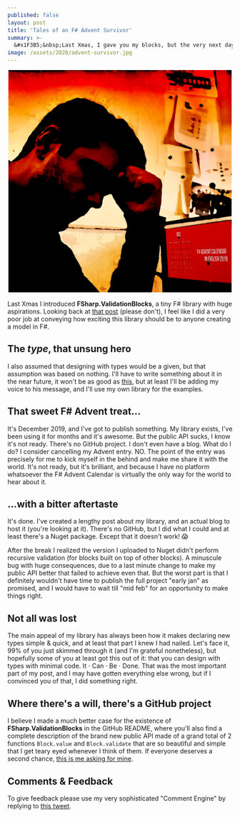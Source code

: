 ```yaml
---
published: false
layout: post
title: 'Tales of an F# Advent Survivor'
summary: >-
  &#x1F3B5;&nbsp;Last Xmas, I gave you my blocks, but the very next day, validation did fail&nbsp;&#x1F3B5;
image: /assets/2020/advent-survivor.jpg
---
```

<p align="center">
    <img src="/assets/2020/advent-survivor.jpg" width="500">
</p>

Last Xmas I introduced **FSharp.ValidationBlocks**, a tiny F# library with huge aspirations. Looking back at [that post](/2019/12/19/advent-validation-blocks/) (please don't), I feel like I did a very poor job at conveying how exciting this library should be to anyone creating a model in F#.

## The *type*, that unsung hero

I also assumed that designing with types would be a given, but that assumption was based on nothing. I'll have to write something about it in the near future, it won't be as good as [this](https://fsharpforfunandprofit.com/series/designing-with-types.html), but at least I'll be adding my voice to his message, and I'll use my own library for the examples.

## That sweet F# Advent treat...

It's December 2019, and I've got to publish something. My library exists, I've been using it for months and it's awesome. But the public API sucks, I know it's not ready. There's no GitHub project. I don't even have a blog. What do I do? I consider cancelling my Advent entry. NO. The point of the entry was precisely for me to kick myself in the behind and make me share it with the world. It's not ready, but it's brilliant, and because I have no platform whatsoever the F# Advent Calendar is virtually the only way for the world to hear about it.

## ...with a bitter aftertaste

It's done. I've created a lengthy post about my library, and an actual blog to host it (you're looking at it). There's no GitHub, but I did what I could and at least there's a Nuget package. Except that it doesn't work! 😱

After the break I realized the version I uploaded to Nuget didn't perform recursive validation (for blocks built on top of other blocks). A minuscule bug with huge consequences, due to a last minute change to make my public API better that failed to achieve even that. But the worst part is that I definitely wouldn't have time to publish the full project "early jan" as promised, and I would have to wait till "mid feb" for an opportunity to make things right.

## Not all was lost

The main appeal of my library has always been how it makes declaring new types simple & quick, and at least that part I knew I had nailed. Let's face it, 99% of you just skimmed through it (and I'm grateful nonetheless), but hopefully some of you at least got this out of it: that you can design with types with minimal code. It &sdot; Can &sdot; Be &sdot; Done. That was the most important part of my post, and I may have gotten everything else wrong, but if I convinced you of that, I did something right.

## Where there's a will, there's a GitHub project

I believe I made a much better case for the existence of **FSharp.ValidationBlocks** in the GitHub README, where you'll also find a complete description of the brand new public API made of a grand total of 2 functions `Block.value` and `Block.validate` that are so beautiful and simple that I get teary eyed whenever I think of them. If everyone deserves a second chance, [this is me asking for mine](https://github.com/lfr/FSharp.ValidationBlocks).

## Comments & Feedback

To give feedback please use my very sophisticated "Comment Engine" by replying to [this tweet](https://twitter.com/fishyrock/status/1229781726970437632).
